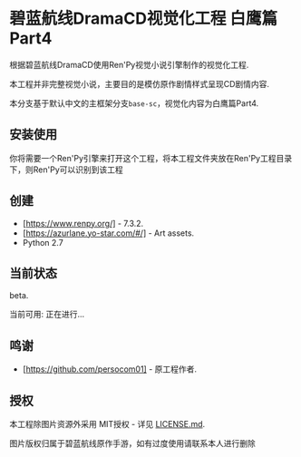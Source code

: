 # 碧蓝航线DramaCD视觉化工程 白鹰篇Part4

根据碧蓝航线DramaCD使用Ren'Py视觉小说引擎制作的视觉化工程.

本工程并非完整视觉小说，主要目的是模仿原作剧情样式呈现CD剧情内容.

本分支基于默认中文的主框架分支`base-sc`，视觉化内容为白鹰篇Part4.

## 安装使用

你将需要一个Ren'Py引擎来打开这个工程，将本工程文件夹放在Ren'Py工程目录下，则Ren'Py可以识别到该工程

## 创建

* [https://www.renpy.org/] - 7.3.2.
* [https://azurlane.yo-star.com/#/] - Art assets.
* Python 2.7

## 当前状态

beta.

当前可用:
正在进行...

## 鸣谢

* [https://github.com/persocom01] - 原工程作者.

## 授权

本工程除图片资源外采用 MIT授权 - 详见 [LICENSE.md](LICENSE.md).

图片版权归属于碧蓝航线原作手游，如有过度使用请联系本人进行删除
